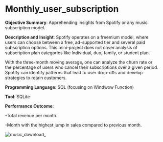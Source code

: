 # Monthly_user_subscription
**Objective Summary**: Apprehending insights from Spotify or any music subscription model.


**Description and Insight**: Spotify operates on a freemium model, where users can choose between a free, ad-supported tier and several paid subscription options. This mini-project does not cover analysis of subscription plan categories like Individual, duo, family, or student plan.

With the three-month moving average, one can analyze the churn rate or the percentage of users who cancel their subscriptions over a given period. Spotify can identify patterns that lead to user drop-offs and develop strategies to retain customers.



**Programming Language**: SQL (focusing on Windwow Function)


**Tool**: SQLite


**Performance Outcome**: 



-Total revenue per month.


-Month with the highest jump in sales compared to previous month.




![music_download_](https://github.com/user-attachments/assets/1e28d4d1-ec77-4d29-aadf-b962c6a9cc15)
